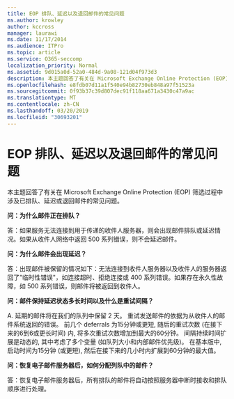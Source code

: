 ```yaml
---
title: EOP 排队、延迟以及退回邮件的常见问题
ms.author: krowley
author: kccross
manager: laurawi
ms.date: 11/17/2014
ms.audience: ITPro
ms.topic: article
ms.service: O365-seccomp
localization_priority: Normal
ms.assetid: 9d015a0d-52a0-484d-9a08-121d04f973d3
description: 本主题回答了有关在 Microsoft Exchange Online Protection (EOP) 筛选过程中涉及已排队、延迟或退回邮件的常见问题。
ms.openlocfilehash: e8fdb07d11a1f540e94b82730eb848a97f51523a
ms.sourcegitcommit: 0f93b37c39d807dec91f118aa671a3430c47a9ac
ms.translationtype: MT
ms.contentlocale: zh-CN
ms.lasthandoff: 03/20/2019
ms.locfileid: "30693201"
---
```

# <a name="eop-queued-deferred-and-bounced-messages-faq"></a>EOP 排队、延迟以及退回邮件的常见问题

本主题回答了有关在 Microsoft Exchange Online Protection (EOP) 筛选过程中涉及已排队、延迟或退回邮件的常见问题。
  
 **问：为什么邮件正在排队？**
  
答：如果服务无法连接到用于传递的收件人服务器，则会出现邮件排队或延迟情况。如果从收件人网络中返回 500 系列错误，则不会延迟邮件。
  
 **问：为什么邮件会出现延迟？**
  
答：出现邮件被保留的情况如下：无法连接到收件人服务器以及收件人的服务器返回了"临时性错误"，如连接超时、拒绝连接或 400 系列错误。如果存在永久性故障，如 500 系列错误，则邮件将被返回到收件人。
  
 **问：邮件保持延迟状态多长时间以及什么是重试间隔？**
  
A. 延期的邮件将在我们的队列中保留 2 天。 重试发送邮件的依据为从收件人的邮件系统返回的错误。 前几个 deferrals 为15分钟或更短, 随后的重试次数 (在接下来的6到6或更长时间) 内, 将多次重试次数增加到最大的60分钟。 间隔持续时间扩展是动态的, 其中考虑了多个变量 (如队列大小和内部邮件优先级)。 在基本版中, 启动时间为15分钟 (或更短), 然后在接下来的几小时内扩展到60分钟的最大值。
  
 **问：恢复电子邮件服务器后，如何分配列队中的邮件？**
  
答：恢复电子邮件服务器后，所有排队的邮件将自动按照服务器中断时接收和排队顺序进行处理。 
  

